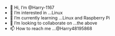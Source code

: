 - 👋 Hi, I’m @Harry-1167
- 👀 I’m interested in ...Linux 
- 🌱 I’m currently learning ...Linux and Raspberry Pi
- 💞️ I’m looking to collaborate on ...the above
- 📫 How to reach me ...@Harry48195868

<!---
Harry-1167/Harry-1167 is a ✨ special ✨ repository because its `README.md` (this file) appears on your GitHub profile.
You can click the Preview link to take a look at your changes.
--->
